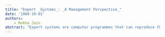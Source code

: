 ```yaml
---
title: "Expert _Systems_: _A Management Perspective_"
date: '1989-10-01'
authors: 
    - Rekha Jain
abstract: "Expert systems are computer programmes that can reproduce the behaviour of human experts in specific problem domains. In many places, development of expert systems is the major focus of fifth generation software projects. Accordingly, enormous amounts of resources are being spent on work in this field. Expert systems have enjoyed considerable success in many scientific and technological applications but their application in the field of management. is relatively recent.             In this article, Rekha Jain presents an overview of expert systems and addresses several issues that will be of interest to managers who are likely to consider using expert systems in their organizations."
---
```


